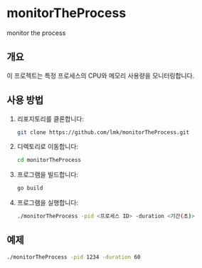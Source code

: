 # monitorTheProcess
monitor the process

## 개요
이 프로젝트는 특정 프로세스의 CPU와 메모리 사용량을 모니터링합니다.

## 사용 방법
1. 리포지토리를 클론합니다:
    ```sh
    git clone https://github.com/lmk/monitorTheProcess.git
    ```
2. 디렉토리로 이동합니다:
    ```sh
    cd monitorTheProcess
    ```
3. 프로그램을 빌드합니다:
    ```sh
    go build
    ```
4. 프로그램을 실행합니다:
    ```sh
    ./monitorTheProcess -pid <프로세스 ID> -duration <기간(초)>
    ```

## 예제
```sh
./monitorTheProcess -pid 1234 -duration 60
